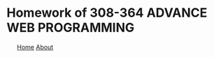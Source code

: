 <html>
 <title>Homework</title>
 <body>
<h1>Homework of 308-364 ADVANCE WEB PROGRAMMING</h1>
 
<ul>
<a href="Home.html">Home</a>
<a href="About.html">About</a>
</ul>
</nav>
 </body>
</html>






